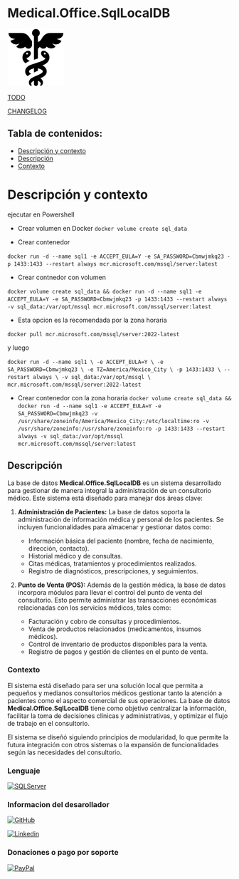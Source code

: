# Medical.Office.SqlLocalDB 

![enter image description here](./Documentacion/Img/caduceo.png)

[TODO](./Documentacion/TODO.md)

[CHANGELOG](./Documentacion/CHANGELOG.md)

## Tabla de contenidos:
- [Descripción y contexto](#Descripción-y-contexto)
- [Descripción](#Descripción)
- [Contexto](#Contexto)



# Descripción y contexto
ejecutar en Powershell
- Crear volumen en Docker
`docker volume create sql_data`

- Crear contenedor

`docker run -d --name sql1 -e ACCEPT_EULA=Y -e SA_PASSWORD=Cbmwjmkq23 -p 1433:1433 --restart always mcr.microsoft.com/mssql/server:latest`

- Crear contnedor con volumen


`docker volume create sql_data && docker run -d --name sql1 -e ACCEPT_EULA=Y -e SA_PASSWORD=Cbmwjmkq23 -p 1433:1433 --restart always -v sql_data:/var/opt/mssql mcr.microsoft.com/mssql/server:latest`

- Esta opcion es la recomendada por la zona horaria

`docker pull mcr.microsoft.com/mssql/server:2022-latest`

y luego 

`docker run -d --name sql1 \
-e ACCEPT_EULA=Y \
-e SA_PASSWORD=Cbmwjmkq23 \
-e TZ=America/Mexico_City \
-p 1433:1433 \
--restart always \
-v sql_data:/var/opt/mssql \
mcr.microsoft.com/mssql/server:2022-latest`

- Crear contenedor con la zona horaria
`docker volume create sql_data && docker run -d --name sql1 -e ACCEPT_EULA=Y -e SA_PASSWORD=Cbmwjmkq23 -v /usr/share/zoneinfo/America/Mexico_City:/etc/localtime:ro -v /usr/share/zoneinfo:/usr/share/zoneinfo:ro -p 1433:1433 --restart always -v sql_data:/var/opt/mssql mcr.microsoft.com/mssql/server:latest
`
## Descripción

La base de datos **Medical.Office.SqlLocalDB** es un sistema desarrollado para gestionar de manera integral la administración de un consultorio médico. Este sistema está diseñado para manejar dos áreas clave:

1.  **Administración de Pacientes:** La base de datos soporta la administración de información médica y personal de los pacientes. Se incluyen funcionalidades para almacenar y gestionar datos como:
    
    -   Información básica del paciente (nombre, fecha de nacimiento, dirección, contacto).
    -   Historial médico y de consultas.
    -   Citas médicas, tratamientos y procedimientos realizados.
    -   Registro de diagnósticos, prescripciones, y seguimientos.
2.  **Punto de Venta (POS):** Además de la gestión médica, la base de datos incorpora módulos para llevar el control del punto de venta del consultorio. Esto permite administrar las transacciones económicas relacionadas con los servicios médicos, tales como:
    
    -   Facturación y cobro de consultas y procedimientos.
    -   Venta de productos relacionados (medicamentos, insumos médicos).
    -   Control de inventario de productos disponibles para la venta.
    -   Registro de pagos y gestión de clientes en el punto de venta.

### **Contexto**

El sistema está diseñado para ser una solución local que permita a pequeños y medianos consultorios médicos gestionar tanto la atención a pacientes como el aspecto comercial de sus operaciones. La base de datos **Medical.Office.SqlLocalDB** tiene como objetivo centralizar la información, facilitar la toma de decisiones clínicas y administrativas, y optimizar el flujo de trabajo en el consultorio.

El sistema se diseñó siguiendo principios de modularidad, lo que permite la futura integración con otros sistemas o la expansión de funcionalidades según las necesidades del consultorio.

### Lenguaje
[![SQLServer](https://img.shields.io/badge/Microsoft%20SQL%20Server-CC2927?style=for-the-badge&logo=microsoft%20sql%20server&logoColor=white)](https://www.microsoft.com/es-mx/sql-server/sql-server-downloads)

### Informacion del desarollador
 [![GitHub](https://img.shields.io/badge/GitHub-100000?style=for-the-badge&logo=github&logoColor=white)](https://github.com/Raptor057)

 [![Linkedin](https://img.shields.io/badge/LinkedIn-0077B5?style=for-the-badge&logo=linkedin&logoColor=white)](https://www.linkedin.com/in/rogelio-arri/) 

### Donaciones o pago por soporte
 [![PayPal](https://img.shields.io/badge/PayPal-00457C?style=for-the-badge&logo=paypal&logoColor=white)](https://paypal.me/RogelioArriaga?country.x=MX&locale.x=es_XC) 